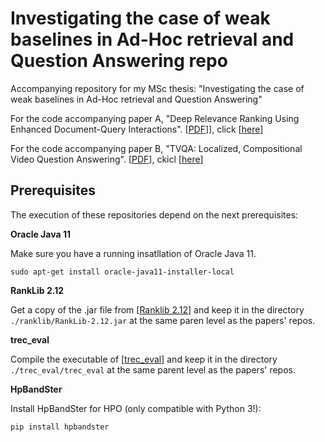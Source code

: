 # Investigating the case of weak baselines in Ad-Hoc retrieval and Question Answering repo

Accompanying repository for my MSc thesis: "Investigating the case of weak baselines in Ad-Hoc retrieval and Question Answering"

For the code accompanying paper A, "Deep Relevance Ranking Using Enhanced Document-Query Interactions". [[PDF](http://nlp.cs.aueb.gr/pubs/emnlp2018.pdf)]], click [[here](https://github.com/fj-morales/deep-relevance-ranking)]

For the code accompanying paper B, "TVQA: Localized, Compositional Video Question Answering". [[PDF](https://www.aclweb.org/anthology/D18-1167.pdf)], ckicl [[here](https://github.com/fj-morales/TVQA)]

## Prerequisites

The execution of these repositories depend on the next prerequisites:

**Oracle Java 11**

Make sure you have a running insatllation of Oracle Java 11.

`sudo apt-get install oracle-java11-installer-local`

**RankLib 2.12**

Get a copy of the .jar file from [[Ranklib 2.12](https://sourceforge.net/projects/lemur/files/lemur/RankLib-2.12/RankLib-2.12.jar/download)] and keep it in the directory `./ranklib/RankLib-2.12.jar` at the same paren level as the papers' repos.

**trec_eval**

Compile the executable of [[trec_eval](https://github.com/usnistgov/trec_eval)] and keep it in the directory `./trec_eval/trec_eval` at the same parent level as the papers' repos.

**HpBandSter**

Install HpBandSter for HPO (only compatible with Python 3!):

`pip install hpbandster`
